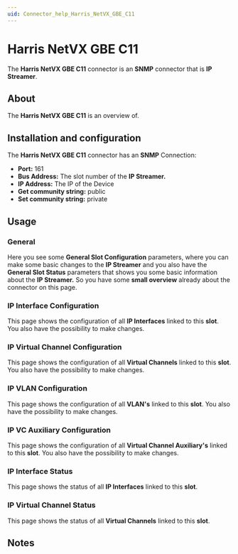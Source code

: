 ```yaml
---
uid: Connector_help_Harris_NetVX_GBE_C11
---
```


# Harris NetVX GBE C11

The **Harris NetVX GBE C11** connector is an **SNMP** connector that is **IP Streamer**.

## About

The **Harris NetVX GBE C11** is an overview of.

## Installation and configuration

The **Harris NetVX GBE C11** connector has an **SNMP** Connection:

- **Port:** 161
- **Bus Address:** The slot number of the **IP Streamer.**
- **IP Address:** The IP of the Device
- **Get community string:** public
- **Set community string:** private

## Usage

### General

Here you see some **General Slot Configuration** parameters, where you can make some basic changes to the **IP Streamer** and you also have the **General Slot Status** parameters that shows you some basic information about the **IP Streamer.** So you have some **small overview** already about the connector on this page.

### IP Interface Configuration

This page shows the configuration of all **IP Interfaces** linked to this **slot**. You also have the possibility to make changes.

### IP Virtual Channel Configuration

This page shows the configuration of all **Virtual Channels** linked to this **slot**. You also have the possibility to make changes.

### IP VLAN Configuration

This page shows the configuration of all **VLAN's** linked to this **slot**. You also have the possibility to make changes.

### IP VC Auxiliary Configuration

This page shows the configuration of all **Virtual Channel Auxiliary's** linked to this **slot**. You also have the possibility to make changes.

### IP Interface Status

This page shows the status of all **IP Interfaces** linked to this **slot**.

### IP Virtual Channel Status

This page shows the status of all **Virtual Channels** linked to this **slot**.

## Notes
